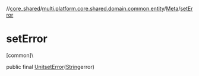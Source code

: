 //[core_shared](../../../index.md)/[multi.platform.core.shared.domain.common.entity](../index.md)/[Meta](index.md)/[setError](set-error.md)

# setError

[common]\

public final [Unit](https://kotlinlang.org/api/latest/jvm/stdlib/kotlin/-unit/index.html)[setError](set-error.md)([String](https://docs.oracle.com/javase/8/docs/api/java/lang/String.html)error)
